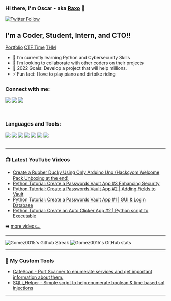 ### Hi there, I'm Oscar - aka [Raxo][twitter] 👋

[![Twitter Follow](https://img.shields.io/twitter/follow/RaxoCoding?color=1DA1F2&logo=twitter&style=for-the-badge)](https://twitter.com/RaxoCoding?ref_src=twsrc%5Etfw)

## I'm a Coder, Student, Intern, and CTO!!

[Portfolio](https://gomez0015.github.io/PortfolioCMD/)
[CTF Time](https://ctftime.org/user/128132)
[THM](https://tryhackme.com/p/RaxoCoding)

- 🌱 I’m currently learning Python and Cybersecurity Skills
- 👯 I’m looking to collaborate with other coders on their projects
- 🥅 2022 Goals: Develop a project that will help millions.
- ⚡ Fun fact: I love to play piano and dirtbike riding

### Connect with me:

[<image src="https://img.shields.io/badge/Youtube-black?style=for-the-badge&logo=youtube&logoColor=red">][youtube]
[<image src="https://img.shields.io/badge/Twitter-black?style=for-the-badge&logo=twitter&logoColor=lightblue">][twitter]
[<image src="https://img.shields.io/badge/LinkedIn-black?style=for-the-badge&logo=linkedin&logoColor=blue">][linkedin]

<br />

### Languages and Tools:

<image src="https://img.shields.io/badge/Python-black?style=for-the-badge&logo=python&logoColor=blue">
<image src="https://img.shields.io/badge/javascript-black.svg?&style=for-the-badge&logo=javascript&logoColor=yellow">
<image src="https://img.shields.io/badge/C%20Language-black.svg?&style=for-the-badge&logo=c&logoColor=pink"> 
<image src="https://img.shields.io/badge/bash-black?style=for-the-badge&logo=windows%20terminal&logoColor=white">      
<image src="https://img.shields.io/badge/Windows-black?style=for-the-badge&logo=windows&logoColor=blue">
<image src="https://img.shields.io/badge/Linux-black?style=for-the-badge&logo=linux&logoColor=white">
<image src="https://img.shields.io/badge/Kali_Linux-black?style=for-the-badge&logo=kali-linux&logoColor=blue"> 

<br />
<br />

---

### 📺 Latest YouTube Videos

<!-- YOUTUBE:START -->
- [Create a Rubber Ducky Using Only Arduino Uno (Hackcyom Welcome Pack Unboxing at the end)](https://www.youtube.com/watch?v=tlYMNxC_Ptk)
- [Python Tutorial: Create a Passwords Vault App #3 Enhancing Security](https://www.youtube.com/watch?v=QBSAfahLuSk)
- [Python Tutorial: Create a Passwords Vault App #2 | Adding Fields to Vault](https://www.youtube.com/watch?v=EDxQKsyUg40)
- [Python Tutorial: Create a Passwords Vault App #1 | GUI &amp; Login Database](https://www.youtube.com/watch?v=UrH2WCoYEVo)
- [Python Tutorial: Create an Auto Clicker App #2 | Python script to Executable](https://www.youtube.com/watch?v=gXjNLTJZOL0)
<!-- YOUTUBE:END -->

➡️ [more videos...](https://www.youtube.com/channel/UCGxmNncs5ihjB-xk_9UUHyw)

---

  ![Gomez0015's Github Streak](https://github-readme-streak-stats.herokuapp.com/?user=Gomez0015&theme=onedark)
  ![Gomez0015's GitHub stats](https://github-readme-stats.vercel.app/api?username=Gomez0015&show_icons=true&theme=onedark)

---

<!-- MY TOOLS -->
### 🧰 My Custom Tools

- [CafeScan - Port Scanner to enumerate services and get important information about them.](https://github.com/Gomez0015/CafeScan)
- [SQLi_Helper - Simple script to help enumerate boolean & time based sql injections](https://github.com/Gomez0015/SQLi_Helper)

---
  
[twitter]: https://twitter.com/RaxoCoding
[youtube]: https://www.youtube.com/channel/UCGxmNncs5ihjB-xk_9UUHyw
[linkedin]: https://www.linkedin.com/in/oscargomezceo/
[portfolio]: https://gomez0015.github.io/PortfolioCMD/
